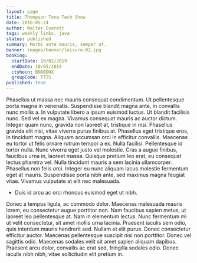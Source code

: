 ```yaml
---
layout: page
title: Thompson Tone Tech Show
date: 2016-05-24
author: Walter Everett
tags: weekly links, java
status: published
summary: Morbi ante mauris, semper at.
banner: images/banner/leisure-02.jpg
booking:
  startDate: 10/02/2019
  endDate: 10/05/2019
  ctyhocn: BNABDHX
  groupCode: TTTS
published: true
---
```

Phasellus ut massa nec mauris consequat condimentum. Ut pellentesque porta magna in venenatis. Suspendisse blandit magna ante, in convallis nunc mollis a. In vulputate libero a ipsum euismod luctus. Ut blandit facilisis nunc. Sed vel ex magna. Vivamus consequat mauris ac auctor dictum.
Integer quam nunc, gravida non laoreet at, tristique in nisi. Phasellus gravida elit nisi, vitae viverra purus finibus at. Phasellus eget tristique eros, in tincidunt magna. Aliquam accumsan orci in efficitur convallis. Maecenas eu tortor ut felis ornare rutrum tempor a ex. Nulla facilisi. Pellentesque id tortor nulla. Nunc viverra eget justo vel molestie. Cras a augue finibus, faucibus urna in, laoreet massa. Quisque pretium leo erat, eu consequat lectus pharetra vel. Nulla tincidunt mauris a sem lacinia ullamcorper. Phasellus non felis orci. Integer eu nunc aliquam lacus molestie fermentum eget at mauris. Suspendisse porta nibh ante, sed maximus magna feugiat vitae. Vivamus vulputate at elit nec malesuada.

* Duis id arcu ac orci rhoncus euismod eget ut nibh.

Donec a tempus ligula, ac commodo dolor. Maecenas malesuada mauris lorem, eu consectetur augue porttitor non. Nam faucibus sapien metus, ut laoreet leo pellentesque at. Nam in elementum lectus. Nunc fermentum mi ut velit consectetur, sit amet mollis urna lacinia. Praesent iaculis sem odio, quis interdum mauris hendrerit sed. Nullam et elit purus. Donec consectetur efficitur auctor. Maecenas pellentesque suscipit nisi non porttitor. Donec vel sagittis odio. Maecenas sodales velit sit amet sapien aliquam dapibus. Praesent arcu dolor, convallis ac erat sed, fringilla sodales odio. Donec iaculis nibh nibh, vitae sollicitudin elit pretium in.
